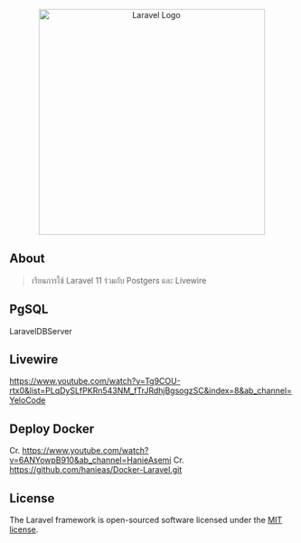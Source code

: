 <p align="center"><a href="https://laravel.com" target="_blank"><img src="https://raw.githubusercontent.com/laravel/art/master/logo-lockup/5%20SVG/2%20CMYK/1%20Full%20Color/laravel-logolockup-cmyk-red.svg" width="400" alt="Laravel Logo"></a></p>

## About
> เรียนการใช้ Laravel 11 ร่วมกับ Postgers และ Livewire
## PgSQL
LaravelDBServer

## Livewire
https://www.youtube.com/watch?v=Tg9COU-rtx0&list=PLqDySLfPKRn543NM_fTrJRdhjBgsogzSC&index=8&ab_channel=YeloCode

## Deploy Docker

Cr. https://www.youtube.com/watch?v=6ANYowpB910&ab_channel=HanieAsemi
Cr. https://github.com/hanieas/Docker-Laravel.git

## License

The Laravel framework is open-sourced software licensed under the [MIT license](https://opensource.org/licenses/MIT).
